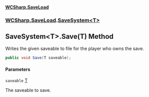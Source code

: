#### [WCSharp\.SaveLoad](README.md 'README')
### [WCSharp\.SaveLoad](WCSharp.SaveLoad.md 'WCSharp\.SaveLoad').[SaveSystem&lt;T&gt;](WCSharp.SaveLoad.SaveSystem_T_.md 'WCSharp\.SaveLoad\.SaveSystem\<T\>')

## SaveSystem\<T\>\.Save\(T\) Method

Writes the given saveable to file for the player who owns the save\.

```csharp
public void Save(T saveable);
```
#### Parameters

<a name='WCSharp.SaveLoad.SaveSystem_T_.Save(T).saveable'></a>

`saveable` [T](WCSharp.SaveLoad.SaveSystem_T_.md#WCSharp.SaveLoad.SaveSystem_T_.T 'WCSharp\.SaveLoad\.SaveSystem\<T\>\.T')

The saveable to save\.